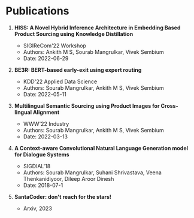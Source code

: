 # Publications

1. **HISS: A Novel Hybrid Inference Architecture in Embedding Based Product Sourcing using Knowledge Distillation**
   - SIGIReCom'22 Workshop
   - Authors: Ankith M S, Sourab Mangrulkar, Vivek Sembium
   - Date: 2022-06-29

2. **BE3R: BERT-based early-exit using expert routing**
   - KDD'22 Applied Data Science
   - Authors: Sourab Mangrulkar, Ankith M S, Vivek Sembium
   - Date: 2022-05-11

3. **Multilingual Semantic Sourcing using Product Images for Cross-lingual Alignment**
   - WWW'22 Industry
   - Authors: Sourab Mangrulkar, Ankith M S, Vivek Sembium
   - Date: 2022-03-13

4. **A Context-aware Convolutional Natural Language Generation model for Dialogue Systems**
   - SIGDIAL'18
   - Authors: Sourab Mangrulkar, Suhani Shrivastava, Veena Thenkanidiyoor, Dileep Aroor Dinesh
   - Date: 2018-07-1

5. **SantaCoder: don't reach for the stars!**
   - Arxiv, 2023